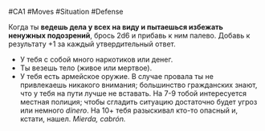 #CA1 #Moves #Situation #Defense 

Когда ты **ведешь дела у всех на виду и пытаешься избежать ненужных подозрений**, брось 2d6 и прибавь к ним палево. Добавь к результату +1 за каждый утвердительный ответ. 
- У тебя с собой много наркотиков или денег. 
- Ты везешь тело (живое или мертвое). 
- У тебя есть армейское оружие. 
В случае провала ты не привлекаешь никакого внимания; большинство гражданских знают, что у тебя на пути лучше не вставать. На 7-9 тобой интересуется местная полиция; чтобы сгладить ситуацию достаточно будет угроз или немного *dinero*. На 10+ тебя разыскивал кто-то опасный и, кстати, нашел. *Mierda, cabrón.*